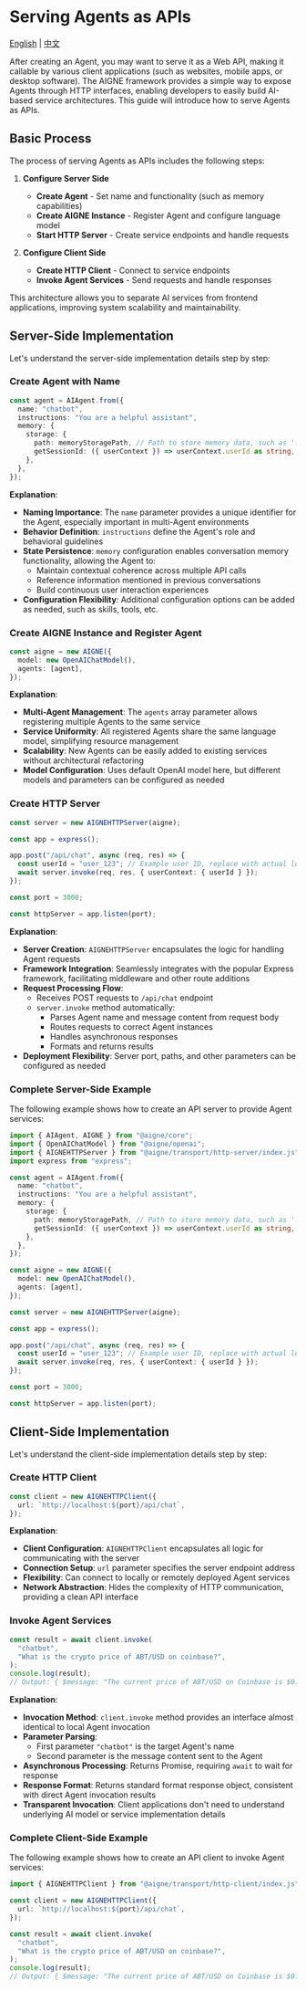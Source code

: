 # Serving Agents as APIs

[English](./serve-agent-as-api.md) | [中文](./serve-agent-as-api.zh.md)

After creating an Agent, you may want to serve it as a Web API, making it callable by various client applications (such as websites, mobile apps, or desktop software). The AIGNE framework provides a simple way to expose Agents through HTTP interfaces, enabling developers to easily build AI-based service architectures. This guide will introduce how to serve Agents as APIs.

## Basic Process

The process of serving Agents as APIs includes the following steps:

1. **Configure Server Side**
   * **Create Agent** - Set name and functionality (such as memory capabilities)
   * **Create AIGNE Instance** - Register Agent and configure language model
   * **Start HTTP Server** - Create service endpoints and handle requests

2. **Configure Client Side**
   * **Create HTTP Client** - Connect to service endpoints
   * **Invoke Agent Services** - Send requests and handle responses

This architecture allows you to separate AI services from frontend applications, improving system scalability and maintainability.

## Server-Side Implementation

Let's understand the server-side implementation details step by step:

### Create Agent with Name

```ts file="../../docs-examples/test/build-first-agent.test.ts" region="example-serve-agent-as-api-service-create-named-agent" exclude_imports
const agent = AIAgent.from({
  name: "chatbot",
  instructions: "You are a helpful assistant",
  memory: {
    storage: {
      path: memoryStoragePath, // Path to store memory data, such as './memory.db'
      getSessionId: ({ userContext }) => userContext.userId as string, // Use userId from userContext as session ID
    },
  },
});
```

**Explanation**:

* **Naming Importance**: The `name` parameter provides a unique identifier for the Agent, especially important in multi-Agent environments
* **Behavior Definition**: `instructions` define the Agent's role and behavioral guidelines
* **State Persistence**: `memory` configuration enables conversation memory functionality, allowing the Agent to:
  * Maintain contextual coherence across multiple API calls
  * Reference information mentioned in previous conversations
  * Build continuous user interaction experiences
* **Configuration Flexibility**: Additional configuration options can be added as needed, such as skills, tools, etc.

### Create AIGNE Instance and Register Agent

```ts file="../../docs-examples/test/build-first-agent.test.ts" region="example-serve-agent-as-api-service-create-aigne" exclude_imports
const aigne = new AIGNE({
  model: new OpenAIChatModel(),
  agents: [agent],
});
```

**Explanation**:

* **Multi-Agent Management**: The `agents` array parameter allows registering multiple Agents to the same service
* **Service Uniformity**: All registered Agents share the same language model, simplifying resource management
* **Scalability**: New Agents can be easily added to existing services without architectural refactoring
* **Model Configuration**: Uses default OpenAI model here, but different models and parameters can be configured as needed

### Create HTTP Server

```ts file="../../docs-examples/test/build-first-agent.test.ts" region="example-serve-agent-as-api-service-create-http-server" exclude_imports
const server = new AIGNEHTTPServer(aigne);

const app = express();

app.post("/api/chat", async (req, res) => {
  const userId = "user_123"; // Example user ID, replace with actual logic to get user ID, such as `req.user.id` in a real application
  await server.invoke(req, res, { userContext: { userId } });
});

const port = 3000;

const httpServer = app.listen(port);
```

**Explanation**:

* **Server Creation**: `AIGNEHTTPServer` encapsulates the logic for handling Agent requests
* **Framework Integration**: Seamlessly integrates with the popular Express framework, facilitating middleware and other route additions
* **Request Processing Flow**:
  * Receives POST requests to `/api/chat` endpoint
  * `server.invoke` method automatically:
    * Parses Agent name and message content from request body
    * Routes requests to correct Agent instances
    * Handles asynchronous responses
    * Formats and returns results
* **Deployment Flexibility**: Server port, paths, and other parameters can be configured as needed

### Complete Server-Side Example

The following example shows how to create an API server to provide Agent services:

```ts file="../../docs-examples/test/build-first-agent.test.ts" region="example-serve-agent-as-api-service"
import { AIAgent, AIGNE } from "@aigne/core";
import { OpenAIChatModel } from "@aigne/openai";
import { AIGNEHTTPServer } from "@aigne/transport/http-server/index.js";
import express from "express";

const agent = AIAgent.from({
  name: "chatbot",
  instructions: "You are a helpful assistant",
  memory: {
    storage: {
      path: memoryStoragePath, // Path to store memory data, such as './memory.db'
      getSessionId: ({ userContext }) => userContext.userId as string, // Use userId from userContext as session ID
    },
  },
});

const aigne = new AIGNE({
  model: new OpenAIChatModel(),
  agents: [agent],
});

const server = new AIGNEHTTPServer(aigne);

const app = express();

app.post("/api/chat", async (req, res) => {
  const userId = "user_123"; // Example user ID, replace with actual logic to get user ID, such as `req.user.id` in a real application
  await server.invoke(req, res, { userContext: { userId } });
});

const port = 3000;

const httpServer = app.listen(port);
```

## Client-Side Implementation

Let's understand the client-side implementation details step by step:

### Create HTTP Client

```ts file="../../docs-examples/test/build-first-agent.test.ts" region="example-aigne-http-client-create-client" exclude_imports
const client = new AIGNEHTTPClient({
  url: `http://localhost:${port}/api/chat`,
});
```

**Explanation**:

* **Client Configuration**: `AIGNEHTTPClient` encapsulates all logic for communicating with the server
* **Connection Setup**: `url` parameter specifies the server endpoint address
* **Flexibility**: Can connect to locally or remotely deployed Agent services
* **Network Abstraction**: Hides the complexity of HTTP communication, providing a clean API interface

### Invoke Agent Services

```ts file="../../docs-examples/test/build-first-agent.test.ts" region="example-aigne-http-client-invoke-agent" exclude_imports
const result = await client.invoke(
  "chatbot",
  "What is the crypto price of ABT/USD on coinbase?",
);
console.log(result);
// Output: { $message: "The current price of ABT/USD on Coinbase is $0.9684." }
```

**Explanation**:

* **Invocation Method**: `client.invoke` method provides an interface almost identical to local Agent invocation
* **Parameter Parsing**:
  * First parameter `"chatbot"` is the target Agent's name
  * Second parameter is the message content sent to the Agent
* **Asynchronous Processing**: Returns Promise, requiring `await` to wait for response
* **Response Format**: Returns standard format response object, consistent with direct Agent invocation results
* **Transparent Invocation**: Client applications don't need to understand underlying AI model or service implementation details

### Complete Client-Side Example

The following example shows how to create an API client to invoke Agent services:

```ts file="../../docs-examples/test/build-first-agent.test.ts" region="example-aigne-http-client-usage"
import { AIGNEHTTPClient } from "@aigne/transport/http-client/index.js";

const client = new AIGNEHTTPClient({
  url: `http://localhost:${port}/api/chat`,
});

const result = await client.invoke(
  "chatbot",
  "What is the crypto price of ABT/USD on coinbase?",
);
console.log(result);
// Output: { $message: "The current price of ABT/USD on Coinbase is $0.9684." }
```
